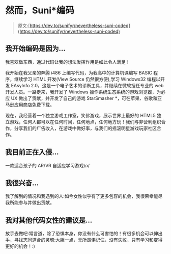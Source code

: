 # 然而，Suni*编码

> 原文:[https://dev.to/sunifyr/nevertheless-suni-coded](https://dev.to/sunifyr/nevertheless-suni-coded)

## 我开始编码是因为...

我喜欢做东西，通过代码让我的想法发挥作用是如此令人满足！

我开始在我父亲的奔腾 i486 上编写代码，为我高中的计算机课编写 BASIC 程序，继续学习 HTML 开发(View Source 仍然很方便),学习 Windows32 编程以开发 EAsyInfo 2.0，这是一个电子艺术的诊断工具，并继续在微软担任专业的 web 开发人员。一路走来，我开发了 Windows 操作系统生态系统的游戏浏览器，为必应 UX 做出了贡献，并开发了自己的游戏 StarSmasher *，可在苹果、谷歌和亚马逊应用商店免费下载。

现在，我经营着一个独立游戏工作室，笑佛游戏，展示世界上最好的 HTML5 独立游戏，任何人都可以在任何时间，任何地点，任何地方玩！我们与非营利组织合作，分享我们的广告收入，在游戏中做好事，与我们的摇滚明星游戏玩家社区合作。

## 我目前正在入侵...

一款适合孩子的 AR/VR 自适应学习游戏\o/

## 我很兴奋...

我了解到的情况和我遇到的人:如今女性似乎有了更多包容的机会，我很荣幸能尽我所能参与并做出贡献。

## 我对其他代码女性的建议是...

放手去做吧:常言道，除了恐惧本身，你没有什么可害怕的！有很多机会可以伸出手，寻找志同道合的灵魂:大胆一点，无所畏惧记住，没有失败，只有学习和变得更好的机会！:)